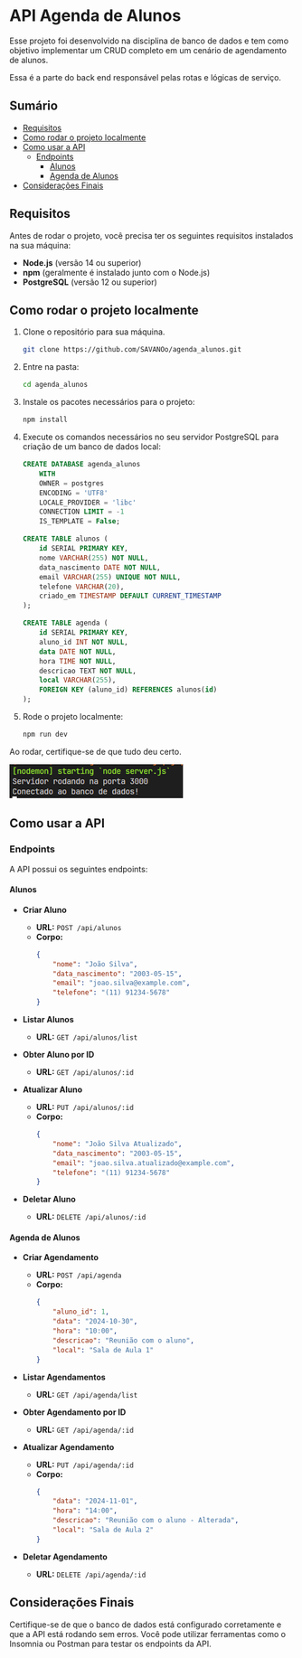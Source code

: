 # API Agenda de Alunos

Esse projeto foi desenvolvido na disciplina de banco de dados e tem como objetivo implementar um CRUD completo em um cenário de agendamento de alunos.

Essa é a parte do back end responsável pelas rotas e lógicas de serviço.

## Sumário

- [Requisitos](#requisitos)
- [Como rodar o projeto localmente](#como-rodar-o-projeto-localmente)
- [Como usar a API](#como-usar-a-api)
  - [Endpoints](#endpoints)
    - [Alunos](#alunos)
    - [Agenda de Alunos](#agenda-de-alunos)
- [Considerações Finais](#considerações-finais)

## Requisitos

Antes de rodar o projeto, você precisa ter os seguintes requisitos instalados na sua máquina:

- **Node.js** (versão 14 ou superior)
- **npm** (geralmente é instalado junto com o Node.js)
- **PostgreSQL** (versão 12 ou superior)

## Como rodar o projeto localmente

1. Clone o repositório para sua máquina.

    ```bash
    git clone https://github.com/SAVANOo/agenda_alunos.git 
    ```

2. Entre na pasta:

    ```bash
    cd agenda_alunos
    ``` 

3. Instale os pacotes necessários para o projeto:

    ```bash
    npm install 
    ``` 

4. Execute os comandos necessários no seu servidor PostgreSQL para criação de um banco de dados local:

    ```sql
    CREATE DATABASE agenda_alunos
        WITH
        OWNER = postgres
        ENCODING = 'UTF8'
        LOCALE_PROVIDER = 'libc'
        CONNECTION LIMIT = -1
        IS_TEMPLATE = False;
    ```

    ```sql
    CREATE TABLE alunos (
        id SERIAL PRIMARY KEY,
        nome VARCHAR(255) NOT NULL,
        data_nascimento DATE NOT NULL,
        email VARCHAR(255) UNIQUE NOT NULL,
        telefone VARCHAR(20),
        criado_em TIMESTAMP DEFAULT CURRENT_TIMESTAMP
    );
    ```

    ```sql
    CREATE TABLE agenda (
        id SERIAL PRIMARY KEY,
        aluno_id INT NOT NULL,
        data DATE NOT NULL,
        hora TIME NOT NULL,
        descricao TEXT NOT NULL,
        local VARCHAR(255),
        FOREIGN KEY (aluno_id) REFERENCES alunos(id)
    );
    ```

5. Rode o projeto localmente:

    ```bash
    npm run dev
    ```

Ao rodar, certifique-se de que tudo deu certo.

![alt text](src/image.png)

## Como usar a API

### Endpoints

A API possui os seguintes endpoints:

#### Alunos

- **Criar Aluno**
    - **URL:** `POST /api/alunos`
    - **Corpo:**
        ```json
        {
            "nome": "João Silva",
            "data_nascimento": "2003-05-15",
            "email": "joao.silva@example.com",
            "telefone": "(11) 91234-5678"
        }
        ```

- **Listar Alunos**
    - **URL:** `GET /api/alunos/list`

- **Obter Aluno por ID**
    - **URL:** `GET /api/alunos/:id`

- **Atualizar Aluno**
    - **URL:** `PUT /api/alunos/:id`
    - **Corpo:**
        ```json
        {
            "nome": "João Silva Atualizado",
            "data_nascimento": "2003-05-15",
            "email": "joao.silva.atualizado@example.com",
            "telefone": "(11) 91234-5678"
        }
        ```

- **Deletar Aluno**
    - **URL:** `DELETE /api/alunos/:id`

#### Agenda de Alunos

- **Criar Agendamento**
    - **URL:** `POST /api/agenda`
    - **Corpo:**
        ```json
        {
            "aluno_id": 1,
            "data": "2024-10-30",
            "hora": "10:00",
            "descricao": "Reunião com o aluno",
            "local": "Sala de Aula 1"
        }
        ```

- **Listar Agendamentos**
    - **URL:** `GET /api/agenda/list`

- **Obter Agendamento por ID**
    - **URL:** `GET /api/agenda/:id`

- **Atualizar Agendamento**
    - **URL:** `PUT /api/agenda/:id`
    - **Corpo:**
        ```json
        {
            "data": "2024-11-01",
            "hora": "14:00",
            "descricao": "Reunião com o aluno - Alterada",
            "local": "Sala de Aula 2"
        }
        ```

- **Deletar Agendamento**
    - **URL:** `DELETE /api/agenda/:id`

## Considerações Finais

Certifique-se de que o banco de dados está configurado corretamente e que a API está rodando sem erros. Você pode utilizar ferramentas como o Insomnia ou Postman para testar os endpoints da API.
